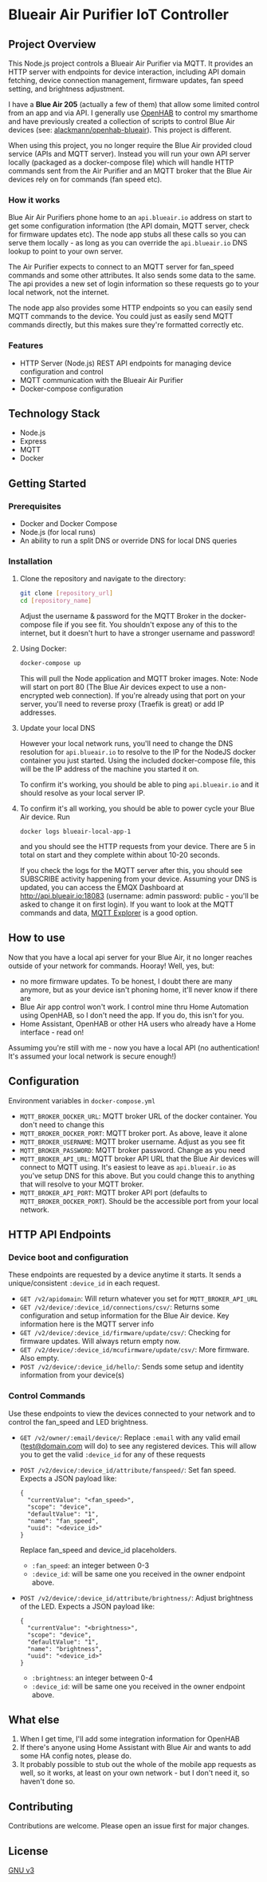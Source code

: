 # Blueair Air Purifier IoT Controller

## Project Overview
This Node.js project controls a Blueair Air Purifier via MQTT. It provides an HTTP server with endpoints for device interaction, including API domain fetching, device connection management, firmware updates, fan speed setting, and brightness adjustment.

I have a **Blue Air 205** (actually a few of them) that allow some limited control from an app and via API. I generally use [OpenHAB](https://openhab.org) to control my smarthome and have previously created a collection of scripts to control Blue Air devices (see: [alackmann/openhab-blueair](https://github.com/alackmann/openhab-blueair)). This project is different.

When using this project, you no longer require the Blue Air provided cloud service (APIs and MQTT server). Instead you will run your own API server locally (packaged as a docker-compose file) which will handle HTTP commands sent from the Air Purifier and an MQTT broker that the Blue Air devices rely on for commands (fan speed etc).

### How it works
Blue Air Air Purifiers phone home to an `api.blueair.io` address on start to get some configuration information (the API domain, MQTT server, check for firmware updates etc). The node app stubs all these calls so you can serve them locally - as long as you can override the `api.blueair.io` DNS lookup to point to your own server.

The Air Purifier expects to connect to an MQTT server for fan_speed commands and some other attributes. It also sends some data to the same. The api provides a new set of login information so these requests go to your local network, not the internet.

The node app also provides some HTTP endpoints so you can easily send MQTT commands to the device. You could just as easily send MQTT commands directly, but this makes sure they're formatted correctly etc.


### Features
- HTTP Server (Node.js) REST API endpoints for managing device configuration and control
- MQTT communication with the Blueair Air Purifier
- Docker-compose configuration

## Technology Stack
- Node.js
- Express
- MQTT
- Docker

## Getting Started

### Prerequisites
- Docker and Docker Compose
- Node.js (for local runs)
- An ability to run a split DNS or override DNS for local DNS queries

### Installation
1. Clone the repository and navigate to the directory:
   ```bash
   git clone [repository_url]
   cd [repository_name]
   ```
   Adjust the username & password for the MQTT Broker in the docker-compose file if you see fit. You shouldn't expose any of this to the internet, but it doesn't hurt to have a stronger username and password!

1. Using Docker:
   ```bash
   docker-compose up
   ```
   This will pull the Node application and MQTT broker images. Note: Node will start on port 80 (The Blue Air devices expect to use a non-encrypted web connection). If you're already using that port on your server, you'll need to reverse proxy (Traefik is great) or add IP addresses.

1. Update your local DNS

   However your local network runs, you'll need to change the DNS resolution for `api.blueair.io` to resolve to the IP for the NodeJS docker container you just started. Using the included docker-compose file, this will be the IP address of the machine you started it on.

   To confirm it's working, you should be able to ping `api.blueair.io` and it should resolve as your local server IP.

1. To confirm it's all working, you should be able to power cycle your Blue Air device. Run 
   ```
   docker logs blueair-local-app-1
   ```
   and you should see the HTTP requests from your device. There are 5 in total on start and they complete within about 10-20 seconds. 
   
   If you check the logs for the MQTT server after this, you should see SUBSCRIBE activity happening from your device. Assuming your DNS is updated, you can access the EMQX Dashboard at http://api.blueair.io:18083 (username: admin password: public - you'll be asked to change it on first login). If you want to look at the MQTT commands and data, [MQTT Explorer](https://mqtt-explorer.com/) is a good option.

## How to use

Now that you have a local api server for your Blue Air, it no longer reaches outside of your network for commands. Hooray! Well, yes, but:

* no more firmware updates. To be honest, I doubt there are many anymore, but as your device isn't phoning home, it'll never know if there are
* Blue Air app control won't work. I control mine thru Home Automation using OpenHAB, so I don't need the app. If you do, this isn't for you. 
* Home Assistant, OpenHAB or other HA users who already have a Home interface - read on!

Assumimg you're still with me - now you have a local API (no authentication! It's assumed your local network is secure enough!)

## Configuration
Environment variables in `docker-compose.yml`

- `MQTT_BROKER_DOCKER_URL`: MQTT broker URL of the docker container. You don't need to change this
- `MQTT_BROKER_DOCKER_PORT`: MQTT broker port. As above, leave it alone
- `MQTT_BROKER_USERNAME`: MQTT broker username. Adjust as you see fit
- `MQTT_BROKER_PASSWORD`: MQTT broker password. Change as you need
- `MQTT_BROKER_API_URL`: MQTT broker API URL that the Blue Air devices will connect to MQTT using. It's easiest to leave as `api.blueair.io` as you've setup DNS for this above. But you could change this to anything that will resolve to your MQTT broker.
- `MQTT_BROKER_API_PORT`: MQTT broker API port (defaults to `MQTT_BROKER_DOCKER_PORT`). Should be the accessible port from your local network. 

## HTTP API Endpoints
### Device boot and configuration
These endpoints are requested by a device anytime it starts. It sends a unique/consistent `:device_id` in each request.
- `GET /v2/apidomain`: Will return whatever you set for `MQTT_BROKER_API_URL`
- `GET /v2/device/:device_id/connections/csv/`: Returns some configuration and setup information for the Blue Air device. Key information here is the MQTT server info
- `GET /v2/device/:device_id/firmware/update/csv/`: Checking for firmware updates. Will always return empty now.
- `GET /v2/device/:device_id/mcufirmware/update/csv/`: More firmware. Also empty.
- `POST /v2/device/:device_id/hello/`: Sends some setup and identity information from your device(s)

### Control Commands
Use these endpoints to view the devices connected to your network and to control the fan_speed and LED brightness.
- `GET /v2/owner/:email/device/`: Replace `:email` with any valid email (test@domain.com will do) to see any registered devices. This will allow you to get the valid `:device_id` for any of these requests
- `POST /v2/device/:device_id/attribute/fanspeed/`: Set fan speed. Expects a JSON payload like:
  ```
  {
	"currentValue": "<fan_speed>",
	"scope": "device",
	"defaultValue": "1",
	"name": "fan_speed",
	"uuid": "<device_id>"
  }
  ```
  Replace fan_speed and device_id placeholders. 
  * `:fan_speed`: an integer between 0-3
  * `:device_id`: will be same one you received in the owner endpoint above.

- `POST /v2/device/:device_id/attribute/brightness/`: Adjust brightness of the LED. Expects a JSON payload like:
  ```
  {
	"currentValue": "<brightness>",
	"scope": "device",
	"defaultValue": "1",
	"name": "brightness",
	"uuid": "<device_id>"
  }
  ```
  * `:brightness`: an integer between 0-4
  * `:device_id`: will be same one you received in the owner endpoint above.

## What else
1. When I get time, I'll add some integration information for OpenHAB
1. If there's anyone using Home Assistant with Blue Air and wants to add some HA config notes, please do.
1. It probably possible to stub out the whole of the mobile app requests as well, so it works, at least on your own network - but I don't need it, so haven't done so.

## Contributing
Contributions are welcome. Please open an issue first for major changes.

## License
[GNU v3](LICENSE)